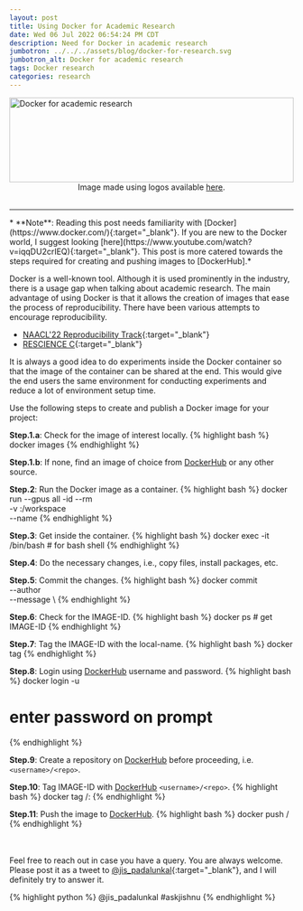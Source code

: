 ```yaml
---
layout: post
title: Using Docker for Academic Research
date: Wed 06 Jul 2022 06:54:24 PM CDT
description: Need for Docker in academic research
jumbotron: ../../../assets/blog/docker-for-research.svg
jumbotron_alt: Docker for academic research
tags: Docker research
categories: research
---
```

<img src="../../../assets/blog/docker-for-research.svg" alt="Docker for academic research" width="100%" height="150px" >
<center>Image made using logos available <a href='https://www.docker.com/company/newsroom/media-resources/' target="_blank">here</a>.</center><br>
<hr>
* **Note**: Reading this post needs familiarity with [Docker](https://www.docker.com/){:target="_blank"}. If you are new to the Docker world, I suggest looking [here](https://www.youtube.com/watch?v=iqqDU2crIEQ){:target="_blank"}. This post is more catered towards the steps required for creating and pushing images to [DockerHub].*


<!-- <hr> -->

Docker is a well-known tool. Although it is used prominently in the industry, there is a usage gap when talking about academic research. The main advantage of using Docker is that it allows the creation of images that ease the process of reproducibility. There have been various attempts to encourage reproducibility.

- [NAACL'22 Reproducibility Track](https://naacl2022-reproducibility-track.github.io/tutorial/){:target="_blank"}
- [RESCIENCE C](http://rescience.githb.io/){:target="_blank"}

It is always a good idea to do experiments inside the Docker container so that the image of the container can be shared at the end. This would give the end users the same environment for conducting experiments and reduce a lot of environment setup time.

[DockerHub]: https://hub.docker.com/

Use the following steps to create and publish a Docker image for your project:

**Step.1.a**: Check for the image of interest locally.
{% highlight bash %}
docker images
{% endhighlight %}

**Step.1.b**: If none, find an image of choice from [DockerHub] or any other source.


**Step.2**: Run the Docker image as a container.
{% highlight bash %}
docker run --gpus all -id --rm \
-v <cloned-repo>:/workspace \
--name <container-name> <docker-image>
{% endhighlight %}

**Step.3**: Get inside the container.
{% highlight bash %}
docker exec -it <container-name> /bin/bash # for bash shell
{% endhighlight %}

**Step.4**: Do the necessary changes, i.e., copy files, install packages, etc.

**Step.5**: Commit the changes.
{% highlight bash %}
docker commit \
--author <author-email> \
--message <commit-message> \ 
<container-name>
{% endhighlight %}

**Step.6**: Check for the IMAGE-ID.
{% highlight bash %}
docker ps # get IMAGE-ID
{% endhighlight %}

**Step.7**: Tag the IMAGE-ID with the local-name.
{% highlight bash %}
docker tag <IMAGE-ID> <local-name>
{% endhighlight %}

**Step.8**: Login using [DockerHub] username and password.
{% highlight bash %}
docker login -u <username>
# enter password on prompt
{% endhighlight %}


**Step.9**: Create a repository on [DockerHub] before proceeding, i.e. `<username>/<repo>`.

**Step.10**: Tag IMAGE-ID with [DockerHub] `<username>/<repo>`. 
{% highlight bash %}
docker tag <IMAGE-ID> <username>/<repo>:<tag>
{% endhighlight %}

**Step.11**: Push the image to [DockerHub].
{% highlight bash %}
docker push <username>/<repo>
{% endhighlight %}

<br><br>
Feel free to reach out in case you have a query. You are always welcome. <br>
Please post it as a tweet to
[@jis_padalunkal](https://twitter.com/jis_padalunkal){:target="_blank"}, and I will definitely try to answer it.

{% highlight python %}
@jis_padalunkal #askjishnu <your question>
{% endhighlight %}
